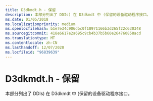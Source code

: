 ```yaml
---
title: D3dkmdt.h - 保留
description: 本部分列出了 DDIs) 在 D3dkmdt 中 (保留的设备驱动程序接口。
ms.date: 01/05/2018
ms.localizationpriority: medium
ms.openlocfilehash: b1e7e34c906dbc0f18971166b3d265f22c630348
ms.sourcegitcommit: 418e6617e2a695c9cb4b37b5b60e264760858acd
ms.translationtype: MT
ms.contentlocale: zh-CN
ms.lasthandoff: 12/07/2020
ms.locfileid: "96839639"
---
```

# <a name="span-iddisplayd3dkmdt_h_-_reservedspand3dkmdth---reserved"></a><span id="display.d3dkmdt_h_-_reserved"></span>D3dkmdt.h - 保留


本部分列出了 DDIs) 在 D3dkmdt 中 (保留的设备驱动程序接口。

 

 





